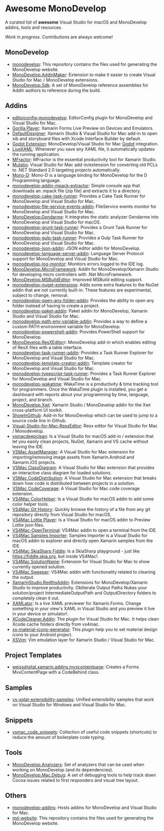# Awesome MonoDevelop

A curated list of **awesome** Visual Studio for macOS and MonoDevelop addins, tools and resources.

*Work in progress*. Contributions are always welcome! 

## MonoDevelop

- [monodevelop](https://github.com/mono/monodevelop): This repository contains the files used for generating the MonoDevelop website.
- [MonoDevelop.AddinMaker](https://github.com/mhutch/MonoDevelop.AddinMaker): Extension to make it easier to create Visual Studio for Mac / MonoDevelop extensions.
- [MonoDevelop.Sdk](https://github.com/KirillOsenkov/MonoDevelop.Sdk): A set of MonoDevelop reference assemblies for AddIn authors to reference during the build.

## Addins

- [editorconfig-monodevelop](https://github.com/mikerochip/editorconfig-monodevelop): EditorConfig plugin for MonoDevelop and Visual Studio for Mac.
- [Gorilla Player](https://grialkit.com/gorilla-player/): Xamarin Forms Live Preview on Devices and Emulators.
- [DefaultDesigner](https://github.com/colbylwilliams/DefaultDesigner): Xamarin Studio & Visual Studio for Mac add-in to open xib and storyboard files with Xcode Interface Builder by default.
- [Godot Extension](https://github.com/DavidKarlas/GodotExtension): MonoDevelop/Visual Studio for Mac [Godot](https://godotengine.org) integration.
- [LiveXAML](http://www.livexaml.com): Whenever you save any XAML file, it automatically updates the running application. 
- [MFractor](http://www.mfractor.com): MFractor is the essential productivity tool for Xamarin Studio.
- [Mutatio](https://github.com/yuv4ik/Mutatio): Visual Studio for Mac add-in/extension for converting old PCLs to .NET Standard 2.0 targeting projects automatically.
- [Mono-D](https://github.com/aBothe/Mono-D): Mono-D is a language binding for MonoDevelop for the D Programming language.
- [monodevelop-addin-mpack-extractor](https://github.com/mrward/monodevelop-addin-mpack-extractor): Simple console app that downloads an .mpack file (zip file) and extracts it to a directory.
- [monodevelop-cake-task-runner](https://github.com/mrward/monodevelop-cake-task-runner): Provides a Cake Task Runner for MonoDevelop and Visual Studio for Mac.
- [monodevelop-file-service-events-addin](https://github.com/mrward/monodevelop-file-service-events-addin-): FileService events monitor for MonoDevelop and Visual Studio for Mac.
- [MonoDevelop.Gendarme](https://github.com/anaselhajjaji/MonoDevelop.Gendarme): It integrates the static analyzer Gendarme into MonoDevelop and Visual Studio for macOS.
- [monodevelop-grunt-task-runner](https://github.com/mrward/monodevelop-grunt-task-runner): Provides a Grunt Task Runner for MonoDevelop and Visual Studio for Mac.
- [monodevelop-gulp-task-runner](https://github.com/mrward/monodevelop-gulp-task-runner): Provides a Gulp Task Runner for MonoDevelop and Visual Studio for Mac.
- [monodevelop-json-addin](https://github.com/mrward/monodevelop-json-addin): JSON editor addin for MonoDevelop.
- [monodevelop-language-server-addin](https://github.com/mrward/monodevelop-language-server-addin): Language Server Protocol support for MonoDevelop and Visual Studio for Mac.
- [monodevelop-log-monitor](https://github.com/mrward/monodevelop-log-monitor): Monitors errors logged to the IDE log.
- [MonoDevelop.MicroFramework](https://github.com/DavidKarlas/MonoDevelop.MicroFramework): AddIn for MonoDevelop/Xamarin Studio for developing micro controllers with .Net MicroFramework.
- [MonoDevelop.MSBuildEditor](https://github.com/mhutch/MonoDevelop.MSBuildEditor): Improved MSBuild editing support.
- [monodevelop-nuget-extensions](https://github.com/mrward/monodevelop-nuget-extensions): Adds some extra features to the NuGet addin that are not currently built-in. These features are experimental, subject to change, removal.
- [monodevelop-open-any-folder-addin](https://github.com/mrward/monodevelop-open-any-folder-addin): Provides the ability to open any folder instead of having to create a project.
- [monodevelop-paket-addin](https://github.com/mrward/monodevelop-paket-addin): Paket addin for MonoDevelop, Xamarin Studio and Visual Studio for Mac.
- [monodevelop-path-env-variable-addin](https://github.com/mrward/monodevelop-path-env-variable-addin): Provides a way to define a custom PATH environment variable for MonoDevelop.
- [monodevelop-powershell-addin](https://github.com/mrward/monodevelop-powershell-addin): Provides PowerShell support for MonoDevelop.
- [MonoDevelop.ResXEditor](https://github.com/Therzok/MonoDevelop.ResXEditor)r: MonoDevelop add-in which enables editing of ResX files with a table interface.
- [monodevelop-task-runner-addin](https://github.com/mrward/monodevelop-task-runner-addin): Provides a Task Runner Explorer for MonoDevelop and Visual Studio for Mac.
- [monodevelop-template-creator-addin](https://github.com/mrward/monodevelop-template-creator-addin): Template creator for MonoDevelop and Visual Studio for Mac.
- [monodevelop-typescript-task-runner](https://github.com/mrward/monodevelop-typescript-task-runner): Provides a Task Runner Explorer for MonoDevelop and Visual Studio for Mac.
- [monodevelop-wakatime](https://github.com/CodeCavePro/monodevelop-wakatime): WakaTime is a productivity & time tracking tool for programmers. Once the WakaTime plugin is installed, you get a dashboard with reports about your programming by time, language, project, and branch.
- [MonoDevelop.Xwt](https://github.com/sevoku/MonoDevelop.Xwt): Xamarin Studio / MonoDevelop addin for the Xwt cross-platform UI toolkit.
- [ShowInGithub](https://github.com/slluis/ShowInGithub): Add-in for MonoDevelop which can be used to jump to a source code line in Github.
- [Visual-Studio-for-Mac-ResxEditor](https://github.com/jzeferino/Visual-Studio-for-Mac-ResxEditor): Resx editor for Visual Studio for Mac / Monodevelop.
- [vsmacdeepclean](https://github.com/yuv4ik/vsmacdeepclean): Is a Visual Studio for macOS add-in / extension that let you easily clean projects, NuGet, Xamarin and VS cache without leaving the IDE.
- [VSMac AssetManager](https://github.com/ademanuele/VSMac-AssetManager): A Visual Studio for Mac extension for importing/removing image assets from Xamarin.Android and Xamarin.iOS projects. 
- [VSMac ClassDiagram](https://github.com/ademanuele/VSMac-ClassDiagram): A Visual Studio for Mac extension that provides an interactive class diagram for loaded solutions.
- [VSMac CodeDistribution](https://github.com/ademanuele/VSMac-CodeDistribution): A Visual Studio for Mac extension that breaks down how code is distributed between projects in a solution. 
- [VSMac CodeCoverage](https://github.com/ademanuele/VSMac-CodeCoverage): A Visual Studio for Mac code coverage extension. 
- [VS4Mac ColorHelper](https://github.com/jsuarezruiz/VS4Mac-ColorHelper): Is a Visual Studio for macOS addin to add some color helper tools.
- [VS4Mac Git History](https://github.com/jsuarezruiz/VS4Mac-GitHistory): Quickly browse the history of a file from any git repository directly from Visual Studio for macOS.
- [VS4Mac Lottie Player](https://github.com/jsuarezruiz/VS4Mac-LottiePlayer): Is a Visual Studio for macOS addin to Preview Lottie json files.
- [VS4Mac-OpenTerminal](https://github.com/jsuarezruiz/VS4Mac-OpenTerminal): VS4Mac addin to open a terminal from the IDE.
- [VS4Mac Samples Importer](https://github.com/jsuarezruiz/VS4Mac-SamplesImporter): Samples Importer is a Visual Studio for macOS addin to explorer and directly open Xamarin samples from the IDE.
- [VS4Mac SkiaSharp Fiddle](https://github.com/jsuarezruiz/VS4Mac-SkiaSharpFiddle): Is a SkiaSharp playground - just like https://fiddle.skia.org, but inside VS4Mac!.
- [VS4Mac SolutionName](https://github.com/DreamTeamMobile/VS4Mac.SolutionName): Extension for Visual Studio for Mac to show currently opened solution.
- [VS4Mac Sweeper](https://github.com/jsuarezruiz/VS4Mac-Sweeper): VS4Mac addin with functionality related to cleaning the output.
- [XamarinStudio.RedthsAddin](https://github.com/Redth/XamarinStudio.RedthsAddin): Extensions for MonoDevelop/Xamarin Studio to improve productivity. Obliterate Output Paths Nukes your solution/project IntermediateOutputPath and OutputDirectory folders to completely clean it out.
- [XAMLator](https://github.com/ylatuya/XAMLator): Is a live XAML previewer for Xamarin.Forms. Change something in your view's XAML in Visual Studio and you preview it live in your device or simulator!.
- [XCodeCleaner.Addin](https://github.com/g0rdan/XCodeCleaner.Addin): The plugin for Visual Studio for Mac. It helps clean Xcode cache folders directly from vs4mac.
- [xs-material-icons-generator](https://github.com/interisti/xs-material-icons-generator): This plugin help you to set material design icons to your Android project.
- [XSVim](https://github.com/nosami/XSVim): Vim emulation layer for Xamarin Studio / Visual Studio for Mac.

## Project Templates

- [weissdigital.xamarin.addins.mvxcontentpage](https://github.com/rogerwcpt/weissdigital.xamarin.addins.mvxcontentpage): Creates a Forms MvxContentPage with a CodeBehind class.

## Samples

- [vs-xplat-extensibility-samples](https://github.com/gundermanc/vs-xplat-extensibility-samples): Unified extensibility samples that work on Visual Studio for Windows and Visual Studio for Mac.

## Snippets 

- [vsmac_code_snippets](https://github.com/yuv4ik/vsmac_code_snippets): Collection of useful code snippets (shortcuts) to reduce the amount of boilerplate code typing.

## Tools

- [MonoDevelop.Analyzers](https://github.com/Therzok/MonoDevelop.Analyzers): Set of analyzers that can be used when working on MonoDevelop (and its dependencies).
- [MonoDevelop.Mac.Debug](https://github.com/netonjm/MonoDevelop.Mac.Debug): A set of debugging tools to help track down Cocoa issues related to first responders and visual tree layout.

## Others

- [monodevelop-addins](https://github.com/mrward/monodevelop-addins): Hosts addins for MonoDevelop and Visual Studio for Mac.
- [md-website](https://github.com/mono/md-website): This repository contains the files used for generating the MonoDevelop website.